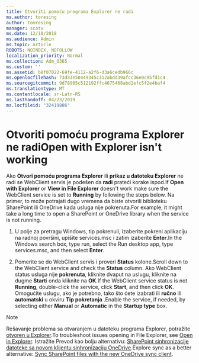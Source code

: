 ```yaml
---
title: Otvoriti pomoću programa Explorer ne radi
ms.author: toresing
author: tomresing
manager: scotv
ms.date: 12/10/2018
ms.audience: Admin
ms.topic: article
ROBOTS: NOINDEX, NOFOLLOW
localization_priority: Normal
ms.collection: Adm_O365
ms.custom: ''
ms.assetid: b8f07022-69fe-4112-a2f6-d3a6cedb966c
ms.openlocfilehash: 73d33e50449345c312abdd39afcc36e0c95fd1c4
ms.sourcegitcommit: 9d78905c512192ffc4675468abd2efc5f2e4baf4
ms.translationtype: MT
ms.contentlocale: sr-Latn-RS
ms.lasthandoff: 04/23/2019
ms.locfileid: "32419886"
---
```

# <a name="open-with-explorer-isnt-working"></a><span data-ttu-id="08e1c-102">Otvoriti pomoću programa Explorer ne radi</span><span class="sxs-lookup"><span data-stu-id="08e1c-102">Open with Explorer isn't working</span></span>

<span data-ttu-id="08e1c-103">Ako **Otvori pomoću programa Explorer** ili **prikaz u datoteku Explorer** ne radi se WebClient servis je podešen da **radi** prateći korake ispod.</span><span class="sxs-lookup"><span data-stu-id="08e1c-103">If **Open with Explorer** or **View in File Explorer** doesn't work make sure the WebClient service is set to **Running** by following the steps below.</span></span> <span data-ttu-id="08e1c-104">Na primer, to može potrajati dugo vremena da biste otvorili biblioteku SharePoint ili OneDrive kada usluga nije pokrenuta.</span><span class="sxs-lookup"><span data-stu-id="08e1c-104">For example, it might take a long time to open a SharePoint or OneDrive library when the service is not running.</span></span> 
  
1. <span data-ttu-id="08e1c-105">U polje za pretragu Windows, tip pokrenuli, izaberite pokreni aplikaciju na radnoj površini, upišite services.msc i zatim izaberite **Enter**.</span><span class="sxs-lookup"><span data-stu-id="08e1c-105">In the Windows search box, type run, select the Run desktop app, type services.msc, and then select **Enter**.</span></span>
    
2. <span data-ttu-id="08e1c-106">Pomerite se do WebClient servis i proveri **Status** kolone.</span><span class="sxs-lookup"><span data-stu-id="08e1c-106">Scroll down to the WebClient service and check the **Status** column.</span></span> <span data-ttu-id="08e1c-107">Ako WebClient status usluga nije **pokrenuta**, kliknite dvaput na uslugu, kliknite na dugme **Start**i onda kliknite na **OK**.</span><span class="sxs-lookup"><span data-stu-id="08e1c-107">If the WebClient service status is not **Running**, double-click the service, click **Start**, and then click **OK**.</span></span> <span data-ttu-id="08e1c-108">Omogućite uslugu, ako je potrebno, tako što ćete izabrati ili **ručno** ili **automatski** u okviru **Tip pokretanja** .</span><span class="sxs-lookup"><span data-stu-id="08e1c-108">Enable the service, if needed, by selecting either **Manual** or **Automatic** in the **Startup type** box.</span></span> 
    
> [!NOTE]
> <span data-ttu-id="08e1c-109">Rešavanje problema sa otvaranjem u datoteku programa Explorer, potražite [otvoren u Explorer](https://go.microsoft.com/fwlink/?linkid=871665).</span><span class="sxs-lookup"><span data-stu-id="08e1c-109">To troubleshoot issues opening in File Explorer, see [Open in Explorer](https://go.microsoft.com/fwlink/?linkid=871665).</span></span> <span data-ttu-id="08e1c-110">Istražite Prevod kao bolju alternativu: [SharePoint sinhronizacije datoteke sa novom klijentu sinhronizaciju OneDrive](https://go.microsoft.com/fwlink/?linkid=871666).</span><span class="sxs-lookup"><span data-stu-id="08e1c-110">Explore sync as a better alternative: [Sync SharePoint files with the new OneDrive sync client](https://go.microsoft.com/fwlink/?linkid=871666).</span></span> 
  


